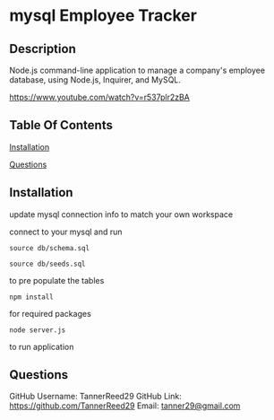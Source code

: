 # mysql Employee Tracker 
 
## Description 
 Node.js command-line application to manage a company's employee database, using Node.js, Inquirer, and MySQL.

https://www.youtube.com/watch?v=r537plr2zBA

## Table Of Contents
[Installation](#installation)

[Questions](#questions)

 ## Installation 

update mysql connection info to match your own workspace

connect to your mysql and run

    source db/schema.sql

    source db/seeds.sql 
    
to pre populate the tables

    npm install

for required packages 

    node server.js

to run application

## Questions 
 GitHub Username: TannerReed29 
 GitHub Link: https://github.com/TannerReed29 
 Email: tanner29@gmail.com 
 
